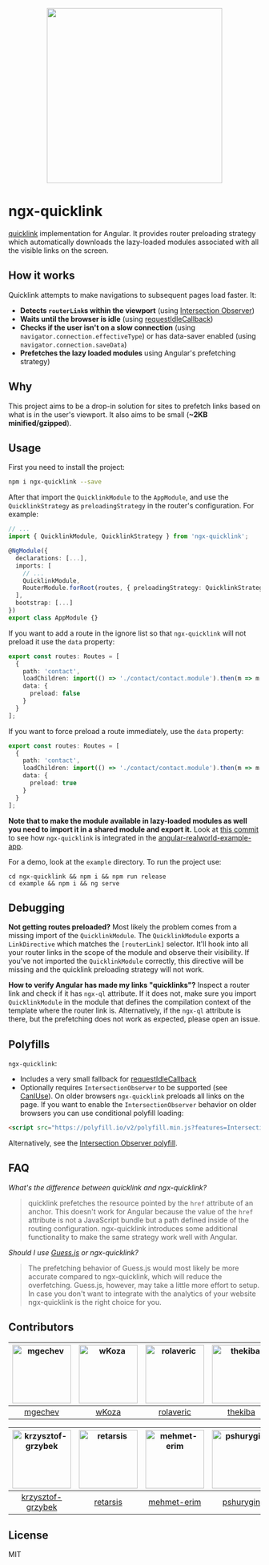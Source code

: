 <p align="center">
  <img src="https://github.com/mgechev/ngx-quicklink/blob/master/logos/logo.png?raw=true" width="350px">
</div>

# ngx-quicklink

[quicklink](https://github.com/GoogleChromeLabs/quicklink) implementation for Angular. It provides router preloading strategy which automatically downloads the lazy-loaded modules associated with all the visible links on the screen.

## How it works

Quicklink attempts to make navigations to subsequent pages load faster. It:

* **Detects `routerLink`s within the viewport** (using [Intersection Observer](https://developer.mozilla.org/en-US/docs/Web/API/Intersection_Observer_API))
* **Waits until the browser is idle** (using [requestIdleCallback](https://developer.mozilla.org/en-US/docs/Web/API/Window/requestIdleCallback))
* **Checks if the user isn't on a slow connection** (using `navigator.connection.effectiveType`) or has data-saver enabled (using `navigator.connection.saveData`)
* **Prefetches the lazy loaded modules** using Angular's prefetching strategy)

## Why

This project aims to be a drop-in solution for sites to prefetch links based on what is in the user's viewport. It also aims to be small (**~2KB minified/gzipped**).

## Usage

First you need to install the project:

```bash
npm i ngx-quicklink --save
```

After that import the `QuicklinkModule` to the `AppModule`, and use the `QuicklinkStrategy` as `preloadingStrategy` in the router's configuration. For example:

```ts
// ...
import { QuicklinkModule, QuicklinkStrategy } from 'ngx-quicklink';

@NgModule({
  declarations: [...],
  imports: [
    // ...
    QuicklinkModule,
    RouterModule.forRoot(routes, { preloadingStrategy: QuicklinkStrategy }),
  ],
  bootstrap: [...]
})
export class AppModule {}
```

If you want to add a route in the ignore list so that `ngx-quicklink` will not preload it use the `data` property:

```ts
export const routes: Routes = [
  {
    path: 'contact',
    loadChildren: import(() => './contact/contact.module').then(m => m.ContactModule),
    data: {
      preload: false
    }
  }
];

```

If you want to force preload a route immediately, use the `data` property:

```ts
export const routes: Routes = [
  {
    path: 'contact',
    loadChildren: import(() => './contact/contact.module').then(m => m.ContactModule),
    data: {
      preload: true
    }
  }
];

```

**Note that to make the module available in lazy-loaded modules as well you need to import it in a shared module and export it.** Look at [this commit](https://github.com/mgechev/angular-realworld-example-app-qucklink/commit/33ea101c7d84bb5ca086f107148bbc958659f83f) to see how `ngx-quicklink` is integrated in the [angular-realworld-example-app](https://github.com/gothinkster/angular-realworld-example-app).

For a demo, look at the `example` directory. To run the project use:

```shell
cd ngx-quicklink && npm i && npm run release
cd example && npm i && ng serve
```

## Debugging

**Not getting routes preloaded?** Most likely the problem comes from a missing import of the `QuicklinkModule`. The `QuicklinkModule` exports a `LinkDirective` which matches the `[routerLink]` selector. It'll hook into all your router links in the scope of the module and observe their visibility. If you've not imported the `QuicklinkModule` correctly, this directive will be missing and the quicklink preloading strategy will not work.

**How to verify Angular has made my links "quicklinks"?** Inspect a router link and check if it has `ngx-ql` attribute. If it does not, make sure you import `QuicklinkModule` in the module that defines the compilation context of the template where the router link is. Alternatively, if the `ngx-ql` attribute is there, but the prefetching does not work as expected, please open an issue.

## Polyfills

`ngx-quicklink`:

* Includes a very small fallback for [requestIdleCallback](https://developer.mozilla.org/en-US/docs/Web/API/Window/requestIdleCallback)
* Optionally requires `IntersectionObserver` to be supported (see [CanIUse](https://caniuse.com/#feat=intersectionobserver)). On older browsers `ngx-quicklink` preloads all links on the page. If you want to enable the `IntersectionObserver` behavior on older browsers you can use conditional polyfill loading:

```html
<script src="https://polyfill.io/v2/polyfill.min.js?features=IntersectionObserver"></script>
```

Alternatively, see the [Intersection Observer polyfill](https://github.com/w3c/IntersectionObserver/tree/master/polyfill).

## FAQ

*What's the difference between quicklink and ngx-quicklink?*

>quicklink prefetches the resource pointed by the `href` attribute of an anchor. This doesn't work for Angular because the value of the `href` attribute is not a JavaScript bundle but a path defined inside of the routing configuration. ngx-quicklink introduces some additional functionality to make the same strategy work well with Angular.

*Should I use [Guess.js](https://github.com/guess-js/guess) or ngx-quicklink?*

>The prefetching behavior of Guess.js would most likely be more accurate compared to ngx-quicklink, which will reduce the overfetching. Guess.js, however, may take a little more effort to setup. In case you don't want to integrate with the analytics of your website ngx-quicklink is the right choice for you.

## Contributors

[<img alt="mgechev" src="https://avatars1.githubusercontent.com/u/455023?v=4&s=117" width="117">](https://github.com/mgechev) |[<img alt="wKoza" src="https://avatars2.githubusercontent.com/u/11403260?v=4&s=117" width="117">](https://github.com/wKoza) |[<img alt="rolaveric" src="https://avatars1.githubusercontent.com/u/960670?v=4&s=117" width="117">](https://github.com/rolaveric) |[<img alt="thekiba" src="https://avatars0.githubusercontent.com/u/1910515?v=4&s=117" width="117">](https://github.com/thekiba) |[<img alt="Flyrell" src="https://avatars2.githubusercontent.com/u/19550608?v=4&s=117" width="117">](https://github.com/Flyrell) |[<img alt="Niaro" src="https://avatars2.githubusercontent.com/u/7147943?v=4&s=117" width="117">](https://github.com/Niaro) |
:---: |:---: |:---: |:---: |:---: |:---: |
[mgechev](https://github.com/mgechev) |[wKoza](https://github.com/wKoza) |[rolaveric](https://github.com/rolaveric) |[thekiba](https://github.com/thekiba) |[Flyrell](https://github.com/Flyrell) |[Niaro](https://github.com/Niaro) |

[<img alt="krzysztof-grzybek" src="https://avatars0.githubusercontent.com/u/6236664?v=4&s=117" width="117">](https://github.com/krzysztof-grzybek) |[<img alt="retarsis" src="https://avatars1.githubusercontent.com/u/21989873?v=4&s=117" width="117">](https://github.com/retarsis) |[<img alt="mehmet-erim" src="https://avatars0.githubusercontent.com/u/34455572?v=4&s=117" width="117">](https://github.com/mehmet-erim) |[<img alt="pshurygin" src="https://avatars3.githubusercontent.com/u/25816676?v=4&s=117" width="117">](https://github.com/pshurygin) |[<img alt="jlilly" src="https://avatars3.githubusercontent.com/u/2780209?v=4&s=117" width="117">](https://github.com/jlilly) |
:---: |:---: |:---: |:---: |:---: |
[krzysztof-grzybek](https://github.com/krzysztof-grzybek) |[retarsis](https://github.com/retarsis) |[mehmet-erim](https://github.com/mehmet-erim) |[pshurygin](https://github.com/pshurygin) |[jlilly](https://github.com/jlilly) |

## License

MIT
